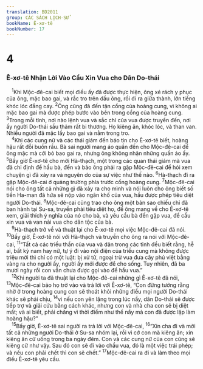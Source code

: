 ```yaml
---
translation: BD2011
group: CÁC SÁCH LỊCH-SỬ
bookName: Ê-xơ-tê 
bookNumber: 17
---
```


<div class="title"><h1>4</h1><h3>Ê-xơ-tê Nhận Lời Vào Cầu Xin Vua cho Dân Do-thái</h3></div>
<span class="verse et_4_1"> <sup>1</sup>Khi Mộc-đê-cai biết mọi điều ấy đã được thực hiện, ông xé rách y phục của ông, mặc bao gai, và rắc tro trên đầu ông, rồi đi ra giữa thành, lớn tiếng khóc lóc đắng cay. </span>
<span class="verse et_4_2"><sup>2</sup>Ông cũng đã đến tận cổng của hoàng cung, vì không ai mặc bao gai mà được phép bước vào bên trong cổng của hoàng cung. </span>
<span class="verse et_4_3"><sup>3</sup>Trong mỗi tỉnh, nơi nào lệnh vua và sắc chỉ của vua được truyền đến, nơi ấy người Do-thái sầu thảm rất bi thương. Họ kiêng ăn, khóc lóc, và than van. Nhiều người đã mặc lấy bao gai và nằm trong tro.<br/></span>
<span class="verse et_4_4"> <sup>4</sup>Khi các cung nữ và các thái giám đến báo tin cho Ê-xơ-tê biết, hoàng hậu rất đỗi buồn rầu. Bà sai người mang áo quần đến cho Mộc-đê-cai để ông mặc mà cởi bỏ bao gai ra, nhưng ông không nhận những quần áo ấy. </span>
<span class="verse et_4_5"><sup>5</sup>Bấy giờ Ê-xơ-tê cho mời Hà-thạch, một trong các quan thái giám mà vua đã chỉ định để hầu bà, đến và bảo ông phải ra gặp Mộc-đê-cai để hỏi xem chuyện gì đã xảy ra và nguyên do của sự việc như thế nào. </span>
<span class="verse et_4_6"><sup>6</sup>Hà-thạch đi ra gặp Mộc-đê-cai ở quảng trường phía trước cổng hoàng cung. </span>
<span class="verse et_4_7"><sup>7</sup>Mộc-đê-cai nói cho ông tất cả những gì đã xảy ra cho mình và nói luôn cho ông biết số tiền Ha-man đã hứa sẽ nộp vào ngân khố của vua, hầu được phép tiêu diệt người Do-thái. </span>
<span class="verse et_4_8"><sup>8</sup>Mộc-đê-cai cũng trao cho ông một bản sao chiếu chỉ đã ban hành tại Su-sa, truyền phải tiêu diệt họ, để ông mang về cho Ê-xơ-tê xem, giải thích ý nghĩa của nó cho bà, và yêu cầu bà đến gặp vua, để cầu xin vua và van nài vua cho dân tộc của bà.<br/></span>
<span class="verse et_4_9"> <sup>9</sup>Hà-thạch trở về và thuật lại cho Ê-xơ-tê mọi việc Mộc-đê-cai đã nói. </span>
<span class="verse et_4_10"><sup>10</sup>Bấy giờ, Ê-xơ-tê nói với Hà-thạch và truyền cho ông ra nói với Mộc-đê-cai, </span>
<span class="verse et_4_11"><sup>11</sup>“Tất cả các triều thần của vua và dân trong các tỉnh đều biết rằng, hễ ai, bất kỳ nam hay nữ, tự ý đi vào nội điện của triều cung mà không được triệu mời thì chỉ có một luật: bị xử tử, ngoại trừ vua đưa cây phủ việt bằng vàng ra cho người ấy, người ấy mới được để cho sống. Tuy nhiên, đã ba mươi ngày rồi con vẫn chưa được gọi vào để hầu vua.”<br/></span>
<span class="verse et_4_12"> <sup>12</sup>Khi người ta đã thuật lại cho Mộc-đê-cai những gì Ê-xơ-tê đã nói, </span>
<span class="verse et_4_13"><sup>13</sup>Mộc-đê-cai bảo họ trở vào và trả lời với Ê-xơ-tê, “Con đừng tưởng rằng nhờ ở trong hoàng cung con sẽ thoát khỏi những điều mọi người Do-thái khác sẽ phải chịu, </span>
<span class="verse et_4_14"><sup>14</sup>vì nếu con yên lặng trong lúc nầy, dân Do-thái sẽ được tiếp trợ và giải cứu bằng cách khác, nhưng con và nhà cha con sẽ bị diệt mất; và ai biết, phải chăng vì thời điểm như thế nầy mà con đã được lập làm hoàng hậu?”<br/></span>
<span class="verse et_4_15"> <sup>15</sup>Bấy giờ, Ê-xơ-tê sai người ra trả lời với Mộc-đê-cai, </span>
<span class="verse et_4_16"><sup>16</sup>“Xin cha đi và mời tất cả những người Do-thái ở Su-sa nhóm lại, rồi vì cớ con mà kiêng ăn; xin kiêng ăn cữ uống trong ba ngày đêm. Con và các cung nữ của con cũng sẽ kiêng cữ như vậy. Sau đó con sẽ đi vào chầu vua, đó là một việc trái phép; và nếu con phải chết thì con sẽ chết.” </span>
<span class="verse et_4_17"><sup>17</sup>Mộc-đê-cai ra đi và làm theo mọi điều Ê-xơ-tê yêu cầu.<br/></span>
